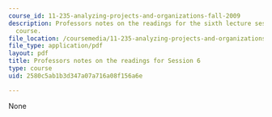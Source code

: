 ```yaml
---
course_id: 11-235-analyzing-projects-and-organizations-fall-2009
description: Professors notes on the readings for the sixth lecture session of the
  course.
file_location: /coursemedia/11-235-analyzing-projects-and-organizations-fall-2009/2580c5ab1b3d347a07a716a08f156a6e_MIT11_235F09_session6notes.pdf
file_type: application/pdf
layout: pdf
title: Professors notes on the readings for Session 6
type: course
uid: 2580c5ab1b3d347a07a716a08f156a6e

---
```

None